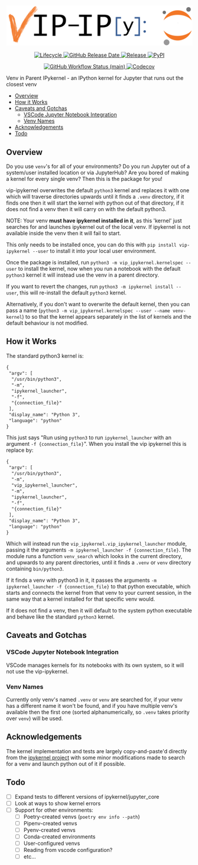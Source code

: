 <p align="center">
  <img src="https://raw.githubusercontent.com/RobertRosca/vip-ipykernel/main/.github/vip-ipykernel-logo.png" alt="ViP-IPykernel">
</p>

<p align="center">
  <a href="https://www.repostatus.org/#active" target="_blank">
      <img src="https://img.shields.io/badge/repo%20status-active-brightgreen?style=flat-square" alt="Lifecycle">
  </a>
  <a href="https://github.com/RobertRosca/vip-ipykernel/releases" target="_blank">
      <img src="https://img.shields.io/github/release-date/RobertRosca/vip-ipykernel?style=flat-square" alt="GitHub Release Date">
  </a>
  <a href="https://github.com/robertrosca/vip-ipykernel/releases/latest" target="_blank">
      <img src="https://img.shields.io/github/release/robertrosca/vip-ipykernel.svg?style=flat-square" alt="Release">
  </a>
  <a href="https://pypi.org/project/vip-ipykernel" target="_blank">
      <img src="https://img.shields.io/pypi/v/vip-ipykernel?style=flat-square" alt="PyPI">
  </a>
</p>

<p> </p>

<p align="center">
  <a href="https://github.com/RobertRosca/vip-ipykernel/actions?query=workflow%3ATests" target="_blank">
      <img src="https://img.shields.io/github/workflow/status/RobertRosca/vip-ipykernel/Tests/main?label=Tests&style=flat-square" alt="GitHub Workflow Status (main)">
  </a>
  <a href="https://codecov.io/gh/RobertRosca/vip-ipykernel" target="_blank">
      <img src="https://img.shields.io/codecov/c/github/RobertRosca/vip-ipykernel?style=flat-square" alt="Codecov">
  </a>
</p>

Venv in Parent IPykernel - an IPython kernel for Jupyter that runs out the closest venv

- [Overview](#overview)
- [How it Works](#how-it-works)
- [Caveats and Gotchas](#caveats-and-gotchas)
  - [VSCode Jupyter Notebook Integration](#vscode-jupyter-notebook-integration)
  - [Venv Names](#venv-names)
- [Acknowledgements](#acknowledgements)
- [Todo](#todo)

## Overview

Do you use `venv`'s for all of your environments? Do you run Jupyter out of a
system/user installed location or via JupyterHub? Are you bored of making a
kernel for every single venv? Then this is the package for you!

vip-ipykernel overwrites the default `python3` kernel and replaces it with one
which will traverse directories upwards until it finds a `.venv` directory, if
it finds one then it will start the kernel with python out of that directory, if
it does not find a venv then it will carry on with the default python3.

NOTE: Your venv **must have ipykernel installed in it**, as this 'kernel' just
searches for and launches ipykernel out of the local venv. If ipykernel is not
available inside the venv then it will fail to start.

This only needs to be installed once, you can do this with `pip install
vip-ipykernel --user` to install it into your local user environment.

Once the package is installed, run `python3 -m vip_ipykernel.kernelspec --user`
to install the kernel, now when you run a notebook with the default `python3`
kernel it will instead use the venv in a parent directory.

If you want to revert the changes, run `python3 -m ipykernel install --user`,
this will re-install the default `python3` kernel.

Alternatively, if you don't want to overwrite the default kernel, then you can
pass a name (`python3 -m vip_ipykernel.kernelspec --user --name venv-kernel`) to
so that the kernel appears separately in the list of kernels and the default
behaviour is not modified.

## How it Works

The standard python3 kernel is:

```
{
 "argv": [
  "/usr/bin/python3",
  "-m",
  "ipykernel_launcher",
  "-f",
  "{connection_file}"
 ],
 "display_name": "Python 3",
 "language": "python"
}
```

This just says "Run using `python3` to run `ipykernel_launcher` with an argument
`-f {connection_file}`". When you install the vip ipykernel this is replace by:

```
{
 "argv": [
  "/usr/bin/python3",
  "-m",
  "vip_ipykernel_launcher",
  "-m",
  "ipykernel_launcher",
  "-f",
  "{connection_file}"
 ],
 "display_name": "Python 3",
 "language": "python"
}
```

Which will instead run the `vip_ipykernel.vip_ipykernel_launcher` module,
passing it the arguments `-m ipykernel_launcher -f {connection_file}`. The
module runs a function `venv_search` which looks in the current directory, and
upwards to any parent directories, until it finds a `.venv` or `venv` directory
containing `bin/python3`.

If it finds a venv with python3 in it, it passes the arguments `-m
ipykernel_launcher -f {connection_file}` to that python executable, which starts
and connects the kernel from that venv to your current session, in the same way
that a kernel installed for that specific venv would.

If it does not find a venv, then it will default to the system python executable
and behave like the standard `python3` kernel.

## Caveats and Gotchas

### VSCode Jupyter Notebook Integration

VSCode manages kernels for its notebooks with its own system, so it will not use
the vip-ipykernel.

### Venv Names

Currently only venv's named `.venv` or `venv` are searched for, if your venv has
a different name it won't be found, and if you have multiple venv's available
then the first one (sorted alphanumerically, so `.venv` takes priority over
`venv`) will be used.

## Acknowledgements

The kernel implementation and tests are largely copy-and-paste'd directly from
the [ipykernel project](https://github.com/ipython/ipykernel) with some minor
modifications made to search for a venv and launch python out of it if possible.

## Todo

- [ ] Expand tests to different versions of ipykernel/jupyter_core
- [ ] Look at ways to show kernel errors
- [ ] Support for other environments:
  - [ ] Poetry-created venvs (`poetry env info --path`)
  - [ ] Pipenv-created venvs
  - [ ] Pyenv-created venvs
  - [ ] Conda-created environments
  - [ ] User-configured venvs
  - [ ] Reading from vscode configuration?
  - [ ] etc...
